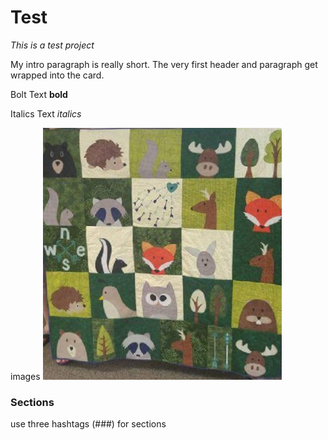 # Test

_This is a test project_

My intro paragraph is really short.  The very first header and paragraph get wrapped into the card.

Bolt Text **bold**

Italics Text _italics_

images  ![woodland-applique](/static/img/Projects/woodland-applique.jpg)


### Sections

use three hashtags (###) for sections
